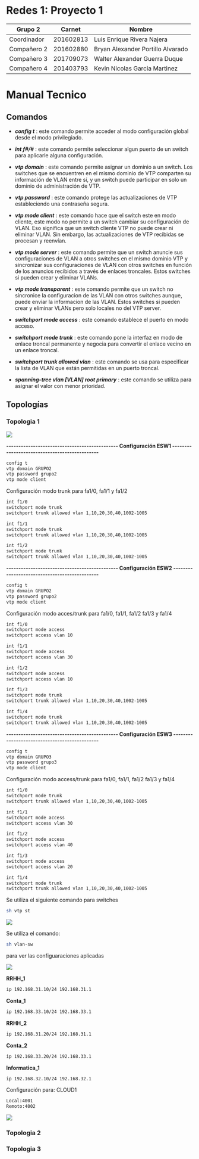 # Redes 1: Proyecto 1 
|Grupo 2| Carnet | Nombre |
| --- | --- | --- |
| Coordinador | 201602813 | Luis Enrique Rivera Najera |
| Compañero 2 | 201602880 | Bryan Alexander Portillo Alvarado  |
| Compañero 3 | 201709073 | Walter Alexander Guerra Duque |
| Compañero 4 | 201403793 | Kevin Nicolas Garcia Martinez |

# Manual Tecnico 

## Comandos

- **_config t_** : este comando permite acceder al modo configuración global desde el modo privilegiado.

- **_int f#/#_** : este comando permite seleccionar algun puerto de un switch para aplicarle alguna configuración.

- **_vtp domain_** : este comando permite asignar un dominio a un switch. Los switches que se encuentren en el mismo dominio de VTP comparten su información de VLAN entre sí, y un switch puede participar en solo un dominio de administración de VTP.

- **_vtp password_** : este comando protege las actualizaciones de VTP estableciendo una contraseña segura.

- **_vtp mode client_** : este comando hace que el switch este en modo cliente, este modo no permite a un switch cambiar su configuración de VLAN. Eso significa que un switch cliente VTP no puede crear ni eliminar VLAN. Sin embargo, las actualizaciones de VTP recibidas se procesan y reenvían.

- **_vtp mode server_** : este comando permite que un switch anuncie sus configuraciones de VLAN a otros switches en el mismo dominio VTP y sincronizar sus configuraciones de VLAN con otros switches en función de los anuncios recibidos a través de enlaces troncales. Estos switches si pueden crear y eliminar VLANs.

- **_vtp mode transparent_** : este comando permite que un switch no sincronice la configuracion de las VLAN con otros switches aunque, puede enviar la informacion de las VLAN. Estos switches si pueden crear y eliminar VLANs pero solo locales no del VTP server.

- **_switchport mode access_** : este comando establece el puerto en modo acceso.

- **_switchport mode trunk_** : este comando pone la interfaz en modo de enlace troncal permanente y negocia para convertir el enlace vecino en un enlace troncal.

- **_switchport trunk allowed vlan_** : este comando se usa para especificar la lista de VLAN que están permitidas en un puerto troncal.

- **_spanning-tree vlan [VLAN] root primary_** : este comando se utiliza para asignar el valor con menor prioridad.

## Topologías 

### Topologia 1

![](https://github.com/LuisRivera2016/Proyecto1_Redes1/blob/main/img/topologia1.png)

**---------------------------------------------- Configuración ESW1 ----------------------------------------------**

```sh
config t
vtp domain GRUPO2
vtp password grupo2
vtp mode client
```

Configuración modo trunk para fa1/0, fa1/1 y fa1/2
```sh
int f1/0
switchport mode trunk
switchport trunk allowed vlan 1,10,20,30,40,1002-1005
```

```sh
int f1/1
switchport mode trunk
switchport trunk allowed vlan 1,10,20,30,40,1002-1005
```

```sh
int f1/2
switchport mode trunk
switchport trunk allowed vlan 1,10,20,30,40,1002-1005
```

**---------------------------------------------- Configuración ESW2 ----------------------------------------------**
```sh
config t
vtp domain GRUPO2
vtp password grupo2
vtp mode client
```

Configuración modo acces/trunk para fa1/0, fa1/1, fa1/2 fa1/3 y fa1/4 
```sh
int f1/0
switchport mode access
switchport access vlan 10
```

```sh
int f1/1
switchport mode access
switchport access vlan 30
```

```sh
int f1/2
switchport mode access
switchport access vlan 10
```

```sh
int f1/3
switchport mode trunk
switchport trunk allowed vlan 1,10,20,30,40,1002-1005
```

```sh
int f1/4
switchport mode trunk
switchport trunk allowed vlan 1,10,20,30,40,1002-1005
```

**---------------------------------------------- Configuración ESW3 ----------------------------------------------**
```sh
config t
vtp domain GRUPO3
vtp password grupo3
vtp mode client
```

Configuración modo access/trunk para fa1/0, fa1/1, fa1/2 fa1/3 y fa1/4 
```sh
int f1/0
switchport mode trunk
switchport trunk allowed vlan 1,10,20,30,40,1002-1005
```

```sh
int f1/1
switchport mode access
switchport access vlan 30
```

```sh
int f1/2
switchport mode access
switchport access vlan 40
```

```sh
int f1/3
switchport mode access
switchport access vlan 20
```

```sh
int f1/4
switchport mode trunk
switchport trunk allowed vlan 1,10,20,30,40,1002-1005
```



Se utiliza el siguiente comando para switches

```sh
sh vtp st
```

![](https://github.com/LuisRivera2016/Proyecto1_Redes1/blob/main/img/vtp_esw1_topologia1.png)


Se utiliza el comando: 
```sh
sh vlan-sw 
```
para ver las configuaraciones aplicadas 

![](https://github.com/LuisRivera2016/Proyecto1_Redes1/blob/main/img/esw1_topologia1.png)

**RRHH_1**

```sh
ip 192.168.31.10/24 192.168.31.1
```

**Conta_1**

```sh
ip 192.168.33.10/24 192.168.33.1
```

**RRHH_2**

```sh
ip 192.168.31.20/24 192.168.31.1
```

**Conta_2**

```sh
ip 192.168.33.20/24 192.168.33.1
```

**Informatica_1**

```sh
ip 192.168.32.10/24 192.168.32.1
```

Configuración para: CLOUD1

```sh
Local:4001
Remoto:4002
```

![](https://github.com/LuisRivera2016/Proyecto1_Redes1/blob/main/img/CLOUD1_TOPO1.png)

### Topologia 2

### Topologia 3

